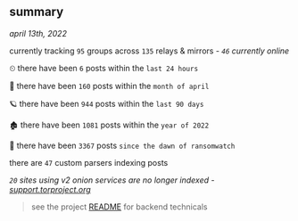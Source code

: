 
## summary
_april 13th, 2022_

currently tracking `95` groups across `135` relays & mirrors - _`46` currently online_

⏲ there have been `6` posts within the `last 24 hours`

🦈 there have been `160` posts within the `month of april`

🪐 there have been `944` posts within the `last 90 days`

🏚 there have been `1081` posts within the `year of 2022`

🦕 there have been `3367` posts `since the dawn of ransomwatch`

there are `47` custom parsers indexing posts

_`20` sites using v2 onion services are no longer indexed - [support.torproject.org](https://support.torproject.org/onionservices/v2-deprecation/)_

> see the project [README](https://github.com/thetanz/ransomwatch#ransomwatch--) for backend technicals
